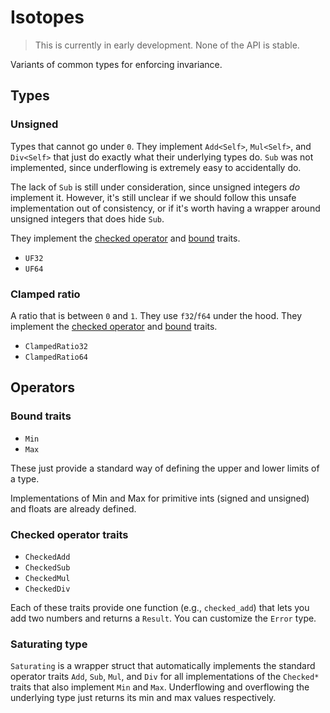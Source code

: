 # Isotopes

> This is currently in early development. None of the API is stable.

Variants of common types for enforcing invariance.

## Types

### Unsigned

Types that cannot go under `0`. They implement `Add<Self>`, `Mul<Self>`, and `Div<Self>` that just do exactly what their
underlying types do. `Sub` was not implemented, since underflowing is extremely easy to accidentally do.

The lack of `Sub` is still under consideration, since unsigned integers _do_ implement it. However, it's still unclear
if we should follow this unsafe implementation out of consistency, or if it's worth having a wrapper around unsigned
integers that does hide `Sub`.

They implement the [checked operator](#checked-operator-traits) and [bound](#bound-traits) traits.

- `UF32`
- `UF64`

### Clamped ratio

A ratio that is between `0` and `1`. They use `f32`/`f64` under the hood. They implement
the [checked operator](#checked-operator-traits) and [bound](#bound-traits) traits.

- `ClampedRatio32`
- `ClampedRatio64`

## Operators

### Bound traits

- `Min`
- `Max`

These just provide a standard way of defining the upper and lower limits of a type.

Implementations of Min and Max for primitive ints (signed and unsigned) and floats are already defined.

### Checked operator traits

- `CheckedAdd`
- `CheckedSub`
- `CheckedMul`
- `CheckedDiv`

Each of these traits provide one function (e.g., `checked_add`) that lets you add two numbers and returns a `Result`.
You can customize the `Error` type.

### Saturating type

`Saturating` is a wrapper struct that automatically implements the standard operator traits `Add`, `Sub`, `Mul`, and
`Div` for all implementations of the `Checked*` traits that also implement `Min` and `Max`. Underflowing and overflowing
the underlying type just returns its min and max values respectively.
